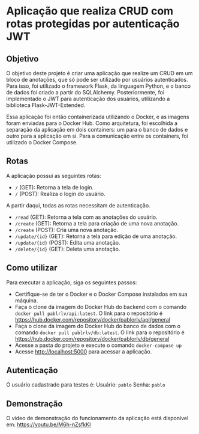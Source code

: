 # Aplicação que realiza CRUD com rotas protegidas por autenticação JWT

## Objetivo

O objetivo deste projeto é criar uma aplicação que realize um CRUD em um bloco de anotações, que só pode ser utilizado por usuários autenticados. Para isso, foi utilizado o framework Flask, da linguagem Python, e o banco de dados foi criado a partir do SQLAlchemy. Posteriormente, foi implementado o JWT para autenticação dos usuários, utilizando a biblioteca Flask-JWT-Extended.

Essa aplicação foi então containerizada utilizando o Docker, e as imagens foram enviadas para o Docker Hub. Como arquitetura, foi escolhida a separação da aplicação em dois containers: um para o banco de dados e outro para a aplicação em si. Para a comunicação entre os containers, foi utilizado o Docker Compose.

## Rotas

A aplicação possui as seguintes rotas:

- `/` (GET): Retorna a tela de login.
- `/` (POST): Realiza o login do usuário.

A partir daqui, todas as rotas necessitam de autenticação.

- `/read` (GET): Retorna a tela com as anotações do usuário.
- `/create` (GET): Retorna a tela para criação de uma nova anotação.
- `/create` (POST): Cria uma nova anotação.
- `/update/{id}` (GET): Retorna a tela para edição de uma anotação.
- `/update/{id}` (POST): Edita uma anotação.
- `/delete/{id}` (GET): Deleta uma anotação.

## Como utilizar

Para executar a aplicação, siga os seguintes passos:

- Certifique-se de ter o Docker e o Docker Compose instalados em sua máquina.
- Faça o clone da imagem do Docker Hub do backend com o comando `docker pull pablrlv/api:latest`. O link para o repositório é <https://hub.docker.com/repository/docker/pablorlv/api/general>
- Faça o clone da imagem do Docker Hub do banco de dados com o comando `docker pull pablrlv/db:latest`. O link para o repositório é <https://hub.docker.com/repository/docker/pablorlv/db/general>
- Acesse a pasta do projeto e execute o comando `docker-compose up`
- Acesse <http://localhost:5000> para acessar a aplicação.

## Autenticação

O usuário cadastrado para testes é:
Usuário: `pablo`
Senha: `pablo`

## Demonstração

O vídeo de demonstração do funcionamento da aplicação está disponível em: <https://youtu.be/M6h-nZsfkKI>
